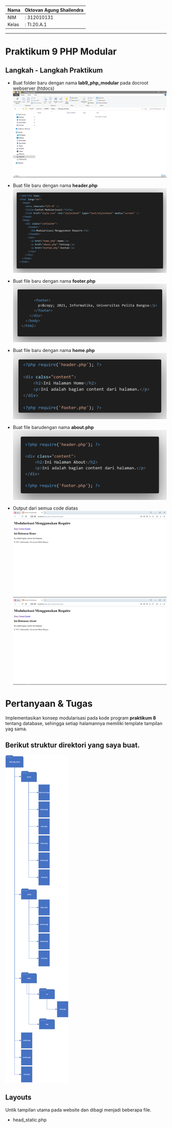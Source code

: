 | Nama  | Oktovan Agung Shailendra|
|-------|-------------------------|
|NIM    |: 312010131              |
|Kelas  |: TI.20.A.1              |

---
 # Praktikum 9 PHP Modular

 ## Langkah - Langkah Praktikum

 - Buat folder baru dengan nama **lab9_php_modular** pada docroot webserver (htdocs)
 ![img](img/lab9phpmodular.png)

- Buat file baru dengan nama **header.php**
![img](img/header.png)

- Buat file baru dengan nama **footer.php**
![img](img/footer.png)

- Buat file baru dengan nama **home.php**
![img](img/home.png)

- Buat file barudengan nama **about.php**
![img](img/about.png)

- Output dari semua code diatas
![img](img/outputhome.png)
![img](img/outputabout.png)

# Pertanyaan & Tugas
Implementasikan konsep modularisasi pada kode program **praktikum 8** tentang database, sehingga setiap halamannya memiliki template tampilan yag sama.

## Berikut struktur direktori yang saya buat.
![img](img/direktori.png)


## Layouts
Untik tampilan utama pada website dan dibagi menjadi beberapa file.
- head_static.php
